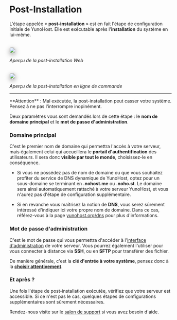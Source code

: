 # Post-Installation

L'étape appelée « **post-installation** » est en fait l'étape de configuration initiale de YunoHost. Elle est exécutable après l'**installation** du système en lui-même.

<br>

<img style="max-width:100%;border-radius: 5px;border: 1px solid rgba(0,0,0,0.15);box-shadow: 0 5px 15px rgba(0,0,0,0.35);" src="https://yunohost.org/images/postinstall.png">

*<p class="text-muted">Aperçu de la post-installation Web</p>*

<br>

<img style="max-width:100%;border-radius: 5px;border: 1px solid rgba(0,0,0,0.15);box-shadow: 0 5px 15px rgba(0,0,0,0.35);" src="https://yunohost.org/images/postinstall_cli.png">

*<p class="text-muted">Aperçu de la post-installation en ligne de commande</p>*

---



<div class="alert alert-danger">
**Attention** : Mal exécutée, la post-installation peut casser votre système. Pensez à ne pas l'interrompre inopinément.
</div>

Deux paramètres vous sont demandés lors de cette étape : le **nom de domaine principal** et le **mot de passe d'administration**.

### Domaine principal

C'est le premier nom de domaine qui permettra l'accès à votre serveur, mais également celui qui accueillera le **portail d'authentification** des utilisateurs. Il sera donc **visible par tout le monde**, choisissez-le en conséquence.

* Si vous ne possédez pas de nom de domaine ou que vous souhaitez profiter du service de DNS dynamique de YunoHost, optez pour un sous-domaine se terminant en **.nohost.me** ou **.noho.st**. Le domaine sera ainsi automatiquement rattaché à votre serveur YunoHost, et vous n'aurez pas d'étape de configuration supplémentaire.

* Si en revanche vous maîtrisez la notion de **DNS**, vous serez sûrement intéressé d'indiquer ici votre propre nom de domaine. Dans ce cas, référez-vous à la page [yunohost.org/dns](/dns_fr) pour plus d'informations.

### Mot de passe d'administration

C'est le mot de passe qui vous permettra d'accéder à l'[interface d'administration](/admin_fr) de votre serveur. Vous pourrez également l'utiliser pour vous connecter à distance via **SSH**, ou en **SFTP** pour transférer des fichier. 

De manière générale, c'est la **clé d'entrée à votre système**, pensez donc à la **[choisir attentivement](http://www.commentcamarche.net/faq/8275-choisir-un-bon-mot-de-passe)**.


### Et après ?

Une fois l'étape de post-installation exécutée, vérifiez que votre serveur est accessible. Si ce n'est pas le cas, quelques étapes de configurations supplémentaires sont sûrement nécessaires.

Rendez-nous visite sur le [salon de support](/support_fr) si vous avez besoin d'aide.
